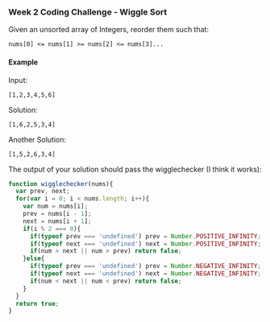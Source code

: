 ### Week 2 Coding Challenge - Wiggle Sort

Given an unsorted array of Integers, reorder them such that:

```
nums[0] <= nums[1] >= nums[2] <= nums[3]...
```

#### Example

Input:
```
[1,2,3,4,5,6]
```

Solution:
```
[1,6,2,5,3,4]
```

Another Solution:
```
[1,5,2,6,3,4]
```


The output of your solution should pass the wigglechecker (I think it works):

``` Javascript
function wigglechecker(nums){
  var prev, next;
  for(var i = 0; i < nums.length; i++){
    var num = nums[i];
    prev = nums[i - 1];
    next = nums[i + 1];
    if(i % 2 === 0){
      if(typeof prev === 'undefined') prev = Number.POSITIVE_INFINITY;
      if(typeof next === 'undefined') next = Number.POSITIVE_INFINITY;
      if(num > next || num > prev) return false;
    }else{
      if(typeof prev === 'undefined') prev = Number.NEGATIVE_INFINITY;
      if(typeof next === 'undefined') next = Number.NEGATIVE_INFINITY;
      if(num < next || num < prev) return false;
    }
  }
  return true;
}
```
